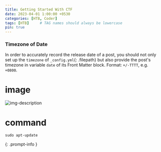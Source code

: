```yaml
---
title: Getting Started With CTF
date: 2023-04-01 1:00:00 +0530
categories: [HTB, Coder]
tags: [HTB]     # TAG names should always be lowercase
pin: true
---
```


### Timezone of Date

In order to accurately record the release date of a post, you should not only set up the `timezone` of `_config.yml`{: .filepath} but also provide the post's timezone in variable `date` of its Front Matter block. Format: `+/-TTTT`, e.g. `+0800`.

# image

![img-description](https://i.imgur.com/fCJLXyR.png)

# command

```shell
sudo apt-update
```

{: .prompt-info }
